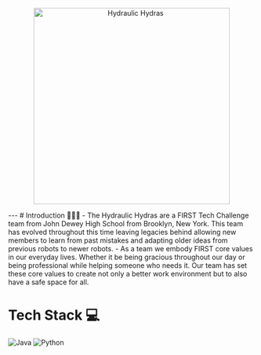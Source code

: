 <p align="center">
  <img width="400" alt="Hydraulic Hydras" src="https://github.com/Hydraulic-Hydras/.github/assets/122396861/2788baea-eab8-4caa-9e1e-55200672cecf">
</p>
---
# Introduction 💚💙🖤
- The Hydraulic Hydras are a FIRST Tech Challenge team from John Dewey High School from Brooklyn, New York. This team has evolved throughout this time leaving legacies behind allowing new members to learn from past mistakes and adapting older ideas from previous robots to newer robots. 
- As a team we embody FIRST core values in our everyday lives. Whether it be being gracious throughout our day or being professional while helping someone who needs it. Our team has set these core values to create not only a better work environment but to also have a safe space for all.

# Tech Stack 💻
 ![Java](https://img.shields.io/badge/java-%23ED8B00.svg?style=for-the-badge&logo=java&logoColor=white)
 ![Python](https://img.shields.io/badge/python-3670A0?style=for-the-badge&logo=python&logoColor=ffdd54)

<!--

**Here are some ideas to get you started:**

🙋‍♀️ A short introduction - what is your organization all about?
🌈 Contribution guidelines - how can the community get involved?
👩‍💻 Useful resources - where can the community find your docs? Is there anything else the community should know?
🍿 Fun facts - what does your team eat for breakfast?
🧙 Remember, you can do mighty things with the power of [Markdown](https://docs.github.com/github/writing-on-github/getting-started-with-writing-and-formatting-on-github/basic-writing-and-formatting-syntax)
-->
